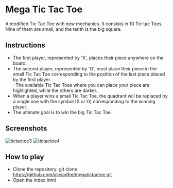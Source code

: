 # Mega Tic Tac Toe
A modified Tic Tac Toe with new mechanics. It consists in 10 Tic tac Toes. Nine of them are small, and the tenth is the big square.

## Instructions
- The first player, represented by 'X', places their piece anywhere on the board.<br />
- The second player, represented by 'O', must place their piece in the small Tic Tac Toe corresponding to the position of the last piece placed by the first player.<br />
	· The available Tic Tac Toes where you can place your piece are highlighted, while the others are darker.
- When a player wins a small Tic Tac Toe, the quadrant will be replaced by a single one with the symbol (X or O) corresponding to the winning player.<br />
- The ultimate goal is to win the big Tic Tac Toe.

## Screenshots
![tictactoe3](https://github.com/aliciadfm/megatictactoe/assets/125913349/d8326d79-ba15-43a2-a14a-124810c7f04f)
![tictactoe4](https://github.com/aliciadfm/megatictactoe/assets/125913349/ac226297-f58e-4893-83b2-ef5052f0c6b2)


## How to play
- Clone the repository: git clone https://github.com/aliciadfm/megatictactoe.git
- Open the index.html

